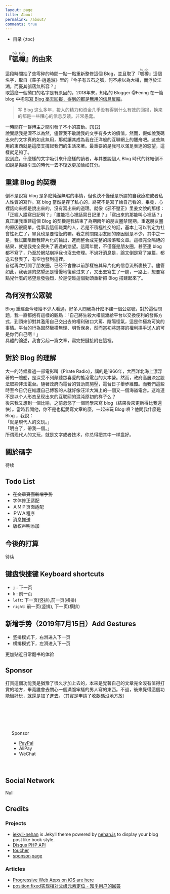 ```yaml
---
layout: page
title: About
permalink: /about/
comments: true
---
```


* 目录
{:toc}


<h2>『<ruby><rb>瓠樽</rb><rt>hù zūn</rt></ruby>』的由来</h2>

這段時間抽了些零碎的時間一點一點重新整修這個 Blog，並且取了『<ruby><rb>瓠樽</rb><rt>hù zūn</rt></ruby>』這個名字，取自《莊子·逍遙游》里的『今子有五石之瓠，何不慮以為大樽，而浮於江湖，而憂其瓠落無所容？』<br>
取這麼一個拗口的名字是有原因的，2018年末，知名的 Blogger @Fenng 在一篇 blog 中抱怨<a href="https://dbanotes.net/review/blog-is-over.html" target="_blank">寫 Blog 毫无回报，得到的都是無用的信息反饋</a>。

>写 Blog 这么多年，投入的精力和资金几乎没有得到什么有效的回报，换来的都是一些糟心的信息反馈。非常愚蠢。

一時間在一群博主之間引發了不小的震動。<a href="https://dbarobin.com/2018/12/26/blog-live-forever/" target="_blank">[1]</a><a href="https://liuf.net/blog/2019/01/end-of-personal-blog-era/" target="_blank">[2]</a><br>
說實話我是深不以為然，儘管我不敢說我的文字有多大的價值，然而，假如說我碼出來的文字真的如此無用，那就讓其成為我在汪洋般的互聯網上的腰舟吧。这些無用的東西就是這麼支撐起我們的生活來著。最重要的是我可以滿足表達的慾望，這樣就足夠了。<br>
說到底，什麼樣的文字吸引來什麼樣的讀者，与其要說個人 Blog 時代的終結倒不如說是拋磚引玉的時代一去不復返更加恰如其分。<br>

## 重建 Blog 的契機

倒不是說寫 blog 是多麼純潔無暇的事情，但也決不僅僅是所謂的自我療癒或者私人性質的寫作。寫 blog 當然是存了私心的，終究不是寫了給自己看的，畢竟，心裡話向來都是說出來的，沒有寫出來的道理。就像《邪不壓正》里姜文說的那樣：「正經人誰寫日記啊？」「誰能把心裡話寫日記里？」「寫出來的那能叫心裡話？」<br>
真正讓我重建這個 Blog 的契機是我結束了為期兩年的朋友圈禁閉期。重返朋友圈的原因很簡單，從事我這個職業的人，若是不積極社交的話，基本上可以判定为社會性死亡了，畢竟也是要恰飯的嘛。我之前關閉朋友圈的原因倒是不少，其中之一是，我試圖阻斷我碎片化的輸出，進而整合成完整的段落和文章。這樣完全隔絕的結果，就是我完全喪失了表達的慾望。這兩年間，不僅僅是朋友圈，甚至連 blog 都不寫了，乃至於網站崩掉我也沒去修理。不過好消息是，論文倒是寫了幾篇，都送去發表了，有空也發到這裡。<br>
自從再次打開了朋友圈，已经不會像以前那樣被其碎片化的信息流所裹挾了。儘管如此，我表達的慾望还是慢慢地復蘇过来了，又出去寫生了一趟，一路上，想要寫點兒什麼的慾望愈發強烈，於是便趁這個勁頭重新把 Blog 搭建起來了。<br>

## 為何沒有公眾號

Blog 重建至今發給不少人看過，好多人問我為什麼不建一個公眾號，對於這個問題，我一直都抱有這樣的觀點：「自己將生殺大權讓渡給平台以交換便利的發佈方式，到頭來卻對其濫用自己交出去的權利破口大罵、陰陽怪氣，這是件極為可笑的事情。平台的行為固然蠻橫無理、明哲保身，然而當初將選擇的權利拱手送人的可是你們自己啊！」<br>
具體的論述，我會另起一篇文章，寫完把鏈接附在這裡。<br>

## 對於 Blog 的理解

大一的時候看過一部電影叫《Pirate Radio》，講的是1966年，大西洋北海上漂浮著的一艘船，是深受不列顛聽眾喜愛的搖滾電台的大本營。然而，政府高層決定設法取締非法電台。隨著政府向電台的贊助商施壓，電台日子舉步維艱。而我們這些時至今日仍在維護自己博客的人就好像汪洋大海上的一個又一個海盜電台。这难道不是以个人形态呈现出来的互联网的混沌原初的样子么？<br>
後來我又想到一個比喻，之前忽悠了一個同學來寫 blog（結果後來更新得比我還快）。當時我問他，你不是也挺愛寫文章的麼，一起來玩 Blog 唄？他問我什麼是 Blog ，我說：<br>
「就是現代人的文玩。」<br>
「明白了，帶我一個。」<br>
所谓现代人的文玩，就是文字或者技术，你总得把其中一样盘好。<br>

## 關於碼字

待续

## Todo List
- ~~在文章頁面新增手势~~
- 字体修正适配
- ＡＭＰ页面适配
- ＰＷＡ程序
- 消息推送
- 版权声明添加

## 今後的打算

待续

## 键盘快捷键 Keyboard shortcuts

- <code>j</code> : 下一页
- <code>k</code> : 前一页
- <code>left</code>: 下一页(竖排),前一页(横排)
- <code>right</code>: 前一页(竖排), 下一页(横排)

## 新增手势（2019年7月15日）Add Gestures

- 竖排模式下，右滑进入下一页
- 横排模式下，左滑进入下一页

更加贴近日常翻书的体验

## Sponsor

打賞這個功能我是猶豫了很久才加上去的，本來是覺著自己的文章完全沒有值得打賞的地方，畢竟誰會去關心一個滿腹牢騷的男人寫的東西。不過，後來覺得這個功能蠻好玩，就還是加了進去。（其實是申請了收款碼沒地方放）
<div style="transform:translate(0,0);margin-top: 80px;padding: 20px;">
<a id="github" href="https://github.com/Kaiyuan/donate-page" target="_blank" class="pos-f tr3" title="Github"></a>
<div id="DonateText" class="tr3">Sponsor</div>
<ul id="donateBox" class="list pos-f tr3">
	<li id="PayPal"><a href="https://paypal.me/dylanwzy" target="_blank">PayPal</a></li>
	<!-- <li id="BTC" data-footnote="Copy addres and show QRCod"><button id="BTCBn"  data-clipboard-target="#btc-key" alt="Copy to clipboard">Bitcoin</button></li> -->
	<li id="AliPay">AliPay</li>
	<li id="WeChat">WeChat</li>
</ul>
<div id="QRBox" class="pos-f left-100">
	<div id="MainBox"></div>
</div>
<!-- Bitcoin 账号
<input id="btc-key" type="text" value="14JkMR68n4PBASB3TgvpjtaPTbfffSwFbW" readonly="readonly"> -->
</div>

## Social Network

Null

## Credits

### Projects

- <a href="{{site.baseurl}}/about-old/" target="_blank">jekyll-nehan</a> is Jekyll theme powered by <a href="https://github.com/tategakibunko/nehan.js" target="_blank">nehan.js</a> to display your blog post like book style.
- <a href="https://github.com/fooleap/disqus-php-api" target="_blank">Disqus PHP API</a>
- <a href="http://bh-lay.github.io/toucher" target="_blank">toucher</a>
- <a href="https://github.com/Kaiyuan/sponsor-page" target="_blank">sponsor-page</a>

### Articles

- <a href="https://medium.com/@firt/progressive-web-apps-on-ios-are-here-d00430dee3a7" target="_blank">Progressive Web Apps on iOS are here</a>
- <a href="https://www.zhihu.com/question/24822927/answer/127293043" target="_blank">position:fixed实现相对父级元素定位 - 知乎用户的回答</a>
